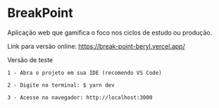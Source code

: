 # BreakPoint
Aplicação web que gamifica o foco nos ciclos de estudo ou produção.

Link para versão online: https://break-point-beryl.vercel.app/

Versão de teste

    1 - Abra o projeto em sua IDE (recomendo VS Code)

    2 - Digite no terminal: $ yarn dev

    3 - Acesse no navegador: http://localhost:3000
